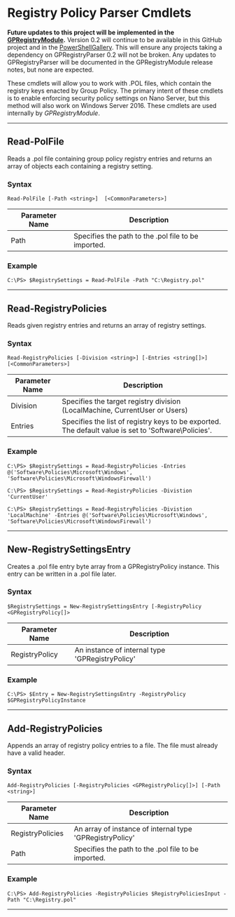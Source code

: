 # Registry Policy Parser Cmdlets

**Future updates to this project will be implemented in the [GPRegistryModule](https://github.com/PowerShell/GPRegistryPolicy).**
Version 0.2 will continue to be available in this GitHub project
and in the [PowerShellGallery](https://www.powershellgallery.com/packages/GPRegistryPolicyParser/0.2).
This will ensure any projects taking a dependency on GPRegistryParser 0.2
will not be broken.
Any updates to GPRegistryParser will be documented in the GPRegistryModule
release notes,
but none are expected.

These cmdlets will allow you to work with .POL files,
which contain the registry keys enacted by Group Policy.
The primary intent of these cmdlets is to
enable enforcing security policy settings on Nano Server,
but this method will also work on Windows Server 2016.
These cmdlets are used internally by *GPRegistryModule*.

---

## Read-PolFile
Reads a .pol file containing group policy registry entries
and returns an array of objects each containing a registry setting.

### Syntax
```
Read-PolFile [-Path <string>]  [<CommonParameters>]
```

| Parameter Name | Description                                                                            |
| ---            | ---                                                                                    |
| Path           | Specifies the path to the .pol file to be imported.                                    |

### Example
```
C:\PS> $RegistrySettings = Read-PolFile -Path "C:\Registry.pol"
```

---

## Read-RegistryPolicies
Reads given registry entries and returns an array of registry settings.

### Syntax
```
Read-RegistryPolicies [-Division <string>] [-Entries <string[]>]  [<CommonParameters>]
```

| Parameter Name | Description                                                                                          |
| ---            | ---                                                                                                  |
| Division       | Specifies the target registry division (LocalMachine, CurrentUser or Users)                          |
| Entries        | Specifies the list of registry keys to be exported. The default value is set to 'Software\Policies'. |

### Example
```
C:\PS> $RegistrySettings = Read-RegistryPolicies -Entries @('Software\Policies\Microsoft\Windows', 'Software\Policies\Microsoft\WindowsFirewall')

C:\PS> $RegistrySettings = Read-RegistryPolicies -Divistion 'CurrentUser'

C:\PS> $RegistrySettings = Read-RegistryPolicies -Divistion 'LocalMachine' -Entries @('Software\Policies\Microsoft\Windows', 'Software\Policies\Microsoft\WindowsFirewall')
```

---

## New-RegistrySettingsEntry
Creates a .pol file entry byte array from a GPRegistryPolicy instance.
This entry can be written in a .pol file later.

### Syntax
```
$RegistrySettings = New-RegistrySettingsEntry [-RegistryPolicy <GPRegistryPolicy[]>
```

| Parameter Name | Description                                                                                          |
| ---            | ---                                                                                                  |
| RegistryPolicy | An instance of internal type 'GPRegistryPolicy'                                                      |

### Example
```
C:\PS> $Entry = New-RegistrySettingsEntry -RegistryPolicy $GPRegistryPolicyInstance
```

---

## Add-RegistryPolicies
Appends an array of registry policy entries to a file.
The file must already have a valid header.

### Syntax
```
Add-RegistryPolicies [-RegistryPolicies <GPRegistryPolicy[]>] [-Path <string>]
```

| Parameter Name   | Description                                                                                          |
| ---              | ---                                                                                                  |
| RegistryPolicies | An array of instance of internal type 'GPRegistryPolicy'                                             |
| Path             | Specifies the path to the .pol file to be imported.                                                  |

### Example
```
C:\PS> Add-RegistryPolicies -RegistryPolicies $RegistryPoliciesInput -Path "C:\Registry.pol"
```

---
